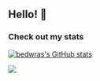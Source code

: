 ## Hello! 👋
### Check out my stats



[![bedwras's GitHub stats](https://github-readme-stats.vercel.app/api?username=bedwras)](https://github.com/bedwras/github-readme-stats)


<img src="https://github-readme-stats.vercel.app/api/top-langs?username=bedwras"/>
 

